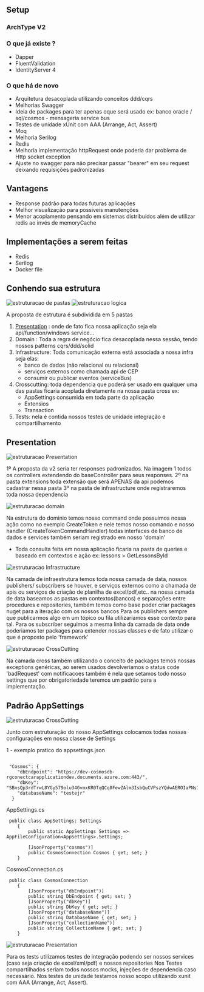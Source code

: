 
## Setup

### ArchType V2



### O que já existe ?
 - Dapper
 - FluentValidation
 - IdentityServer 4

### O que há de novo

 - Arquitetura desacoplada utilizando conceitos ddd/cqrs 
 - Melhorias Swagger
 - Ideia de packages para ter apenas oque será usado ex: banco oracle / sql/cosmos - mensageria service bus
 - Testes de unidade xUnit com AAA (Arrange, Act, Assert)
 - Moq
 - Melhoria Serilog
 - Redis
 - Melhoria implementação httpRequest onde poderia dar problema de Http socket exception
 - Ajuste no swagger para não precisar passar "bearer" em seu request deixando requisições padronizadas
 
 ## Vantagens
 
 - Response padrão para todas futuras aplicações
 - Melhor visualização para possiveis manutenções
 - Menor acoplamento pensando em sistemas distribuidos além de utilizar redis ao invés de memoryCache
 
 ## Implementações a serem feitas
 
 - Redis
 - Serilog
 - Docker file
 
 
## Conhendo sua estrutura

![estruturacao de pastas](EstruturaGeral.PNG)
![estruturacao logica](archType.png)

A proposta de estrutura é subdividida em 5 pastas
1. [Presentation](#camadapresentation) : onde de fato fica nossa aplicação seja ela api/function/windows service...
2. Domain : Toda a regra de negócio fica desacoplada nessa sessão, tendo nossos patterns cqrs/ddd/solid
3. Infrastructure: Toda comunicação externa  está associada a nossa infra seja elas:
	- banco de dados (não relacional ou relacional)
	- serviços externos como chamada api de CEP
	- consumir ou publicar eventos (serviceBus)
4. Crosscutting: toda dependencia que poderá ser  usado em qualquer uma das pastas ficaria acoplada diretamente na nossa pasta cross 
	ex:
	- AppSettings consumida em toda parte da aplicação
	- Extensios
	- Transaction
5. Tests: nela é contida nossos testes de unidade integração e compartilhamento
 
 
## Presentation

![estruturacao Presentation](archType_presentation.png)

1º A proposta da v2 seria ter responses padronizados. Na imagem 1 todos os controllers extendendo do baseController para seus responses.
2º na pasta extensions toda extensão que será APENAS da api podemos cadastrar nessa pasta
3º na pasta de infrastructure onde registraremos toda nossa dependencia
 
![estruturacao domain](archType_domain.png)

Na estrutura do dominio temos nosso command onde possuimos nossa ação como no exemplo CreateToken e nele temos nosso comando e nosso handler (CreateTokenCommandHandler) 
todas interfaces de banco de dados e services também seriam registrado em nosso 'domain'
- Toda consulta feita em nossa aplicação ficaria na pasta de queries e baseado em contextos e ação ex: lessons > GetLessonsById

![estruturacao Infrastructure](archType_Infrastructure.png)

Na camada de infraestrutura temos toda nossa camada de data, nossos publishers/ subscribers se houver, e serviços externos como a chamada de apis ou serviços de criação de planilha de excel/pdf,etc..
na nossa camada de data baseamos as pastas em contextos(bancos) e separações entre procedures e repositories, também temos como base poder criar packages nuget para a iteração com os nossos bancos 
Para os publishers sempre que publicarmos algo em um tópico ou fila utilizariamos esse contexto para tal.
Para os subscriber seguimos a mesma linha da camada de data onde poderiamos ter packages para extender nossas classes e de fato utilizar o que é proposto pelo 'framework'

![estruturacao CrossCutting](archType_crosscutting.png)

Na camada cross também utilizando o conceito de packages temos nossas exceptions genéricas, ao serem usados devolveriamos o status code 'badRequest' com notificacoes
também é nela que setamos todo nosso settings que por obrigatoriedade teremos um padrão para a implementação.

## Padrão AppSettings

![estruturacao CrossCutting](archType_classAppsetings.png)

Junto com estruturação do nosso AppSettings colocamos todas nossas configurações em nossa classe de Settings

1 - exemplo pratico do appsettings.json


```

 "Cosmos": {
    "dbEndpoint": "https://dev-cosmosdb-rgconectcarapplicationdev.documents.azure.com:443/",
    "dbKey": "SBnsQp3rdTrwL8YGy579olu34GvmxKR0TqQCq8FewZAlm3IsbQuCVPszYQdwAEROIaPNs1b4CFJ6Y7J8vZdPBg==",
    "databaseName": "testejr"
  }

```

AppSettings.cs

```
 public class AppSettings: Settings
    {
        public static AppSettings Settings => AppFileConfiguration<AppSettings>.Settings;
       
        [JsonProperty("cosmos")]
        public CosmosConnection Cosmos { get; set; }
    }
```

CosmosConnection.cs

```
 public class CosmosConnection
    {
        [JsonProperty("dbEndpoint")]
        public string DbEndpoint { get; set; }
        [JsonProperty("dbKey")]
        public string DbKey { get; set; }
        [JsonProperty("databaseName")]
        public string DatabaseName { get; set; }
        [JsonProperty("collectionName")]
        public string CollectionName { get; set; }
    }
```

![estruturacao Presentation](archType_tests.png)

Para os tests utilizamos testes de integração podendo ser nossos services (caso seja criação de excel/xml/pdf) e nossos repositories
Nos Testes compartilhados seriam todos nossos mocks, injeções de dependencia caso necessário.
Nos testes de unidade testamos nosso scopo utilizando xunit com AAA (Arrange, Act, Assert).